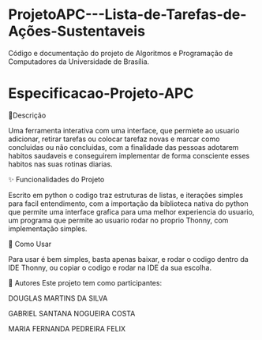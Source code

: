 # ProjetoAPC---Lista-de-Tarefas-de-Ações-Sustentaveis
Código e documentação do projeto de Algoritmos e Programação de Computadores da Universidade de Brasília.
# Especificacao-Projeto-APC
📖Descrição

Uma ferramenta interativa com uma interface, que permiete ao usuario adicionar, retirar tarefas ou colocar tarefaz novas e marcar como concluidas ou não concluidas, com a finalidade das pessoas adotarem habitos saudaveis e conseguirem implementar de forma consciente esses habitos nas suas rotinas diarias.

✨ Funcionalidades do Projeto

Escrito em python o codigo traz estruturas de listas, e iterações simples para facil entendimento, com a importação da biblioteca nativa do python que permite uma interface grafica para uma melhor experiencia do usuario, um programa que permite ao usuario rodar no proprio Thonny, com implementação simples.

🚀 Como Usar

Para usar é bem simples, basta apenas baixar, e rodar o codigo dentro da IDE Thonny, ou copiar o codigo e rodar na IDE da sua escolha.

👥 Autores
Este projeto tem como participantes:

DOUGLAS MARTINS DA SILVA

GABRIEL SANTANA NOGUEIRA COSTA

MARIA FERNANDA PEDREIRA FELIX 
